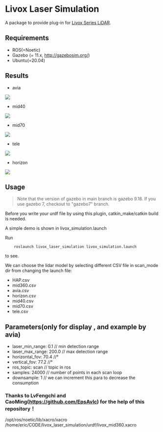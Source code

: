 # Livox Laser Simulation

A package to provide plug-in for [Livox Series LiDAR](https://www.livoxtech.com).

## Requirements

- ROS(=Noetic)
- Gazebo (= 11.x, http://gazebosim.org/)
- Ubuntu(=20.04)

## Results

- avia

![](resources/avia.gif)

- mid40

![](resources/mid40.gif)

- mid70

![](resources/mid70.gif)

- tele

![](resources/tele.gif)

- horizon

![](resources/horizon.gif)

## Usage

> Note that the version of gazebo in main branch is gazebo 9.18. If you use gazebo 7, checkout to "gazebo7" branch.

Before you write your urdf file by using this plugin, catkin_make/catkin build is needed.

A simple demo is shown in livox_simulation.launch

Run

```
    roslaunch livox_laser_simulation livox_simulation.launch
```

to see.

We can choose the lidar model by selecting different CSV file in scan_mode dir from changing the launch file:

- HAP.csv
- mid360.csv
- avia.csv
- horizon.csv
- mid40.csv
- mid70.csv
- tele.csv

## Parameters(only for display , and example by avia)

- laser_min_range: 0.1 // min detection range
- laser_max_range: 200.0 // max detection range
- horizontal_fov: 70.4 //°
- vertical_fov: 77.2 //°
- ros_topic: scan // topic in ros
- samples: 24000 // number of points in each scan loop
- downsample: 1 // we can increment this para to decrease the consumption

### Thanks to LvFengchi and CaoMing(https://github.com/EpsAvlc) for the help of this repository！

/opt/ros/noetic/lib/xacro/xacro /home/eric/CODE/livox_laser_simulation/urdf/livox_mid360.xacro